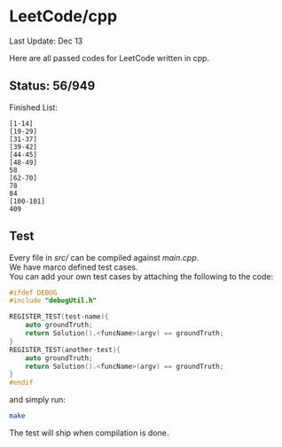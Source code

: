 # LeetCode/cpp

Last Update: Dec 13

Here are all passed codes for LeetCode written in cpp.

## Status: 56/949

Finished List:

	[1-14]
	[19-29]
	[31-37]
	[39-42]
	[44-45]
	[48-49]
	58
	[62-70]
	78
	84
	[100-101]
	409


## Test

Every file in _src/_ can be compiled against _main.cpp_.  
We have marco defined test cases.   
You can add your own test cases by attaching the following to the code:  

```cpp
#ifdef DEBUG
#include "debugUtil.h"

REGISTER_TEST(test-name){
    auto groundTruth;
    return Solution().<funcName>(argv) == groundTruth;
}
REGISTER_TEST(another-test){
    auto groundTruth;
    return Solution().<funcName>(argv) == groundTruth;
}
#endif
```

and simply run:

```sh
make
```

The test will ship when compilation is done.